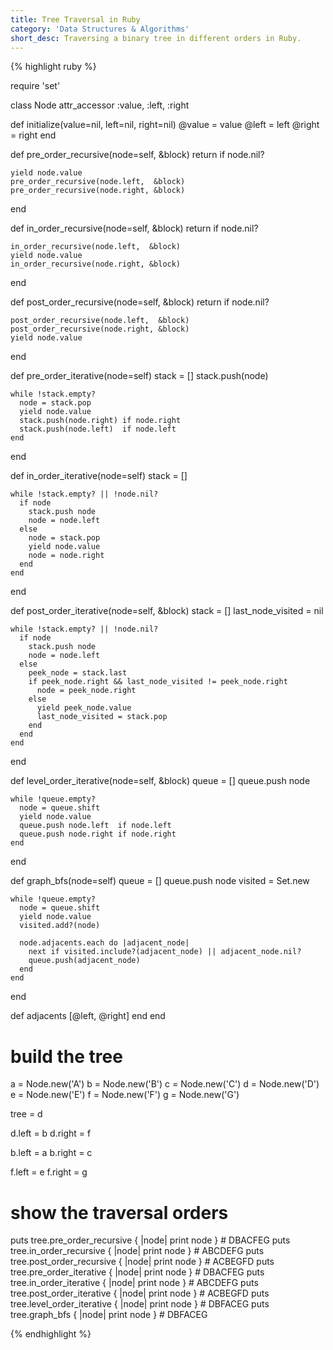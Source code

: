 ```yaml
---
title: Tree Traversal in Ruby
category: 'Data Structures & Algorithms'
short_desc: Traversing a binary tree in different orders in Ruby.
---
```


{% highlight ruby %}

require 'set'

class Node
  attr_accessor :value, :left, :right

  def initialize(value=nil, left=nil, right=nil)
    @value = value
    @left  = left
    @right = right
  end

  def pre_order_recursive(node=self, &block)
    return if node.nil?

    yield node.value
    pre_order_recursive(node.left,  &block)
    pre_order_recursive(node.right, &block)
  end

  def in_order_recursive(node=self, &block)
    return if node.nil?

    in_order_recursive(node.left,  &block)
    yield node.value
    in_order_recursive(node.right, &block)
  end

  def post_order_recursive(node=self, &block)
    return if node.nil?

    post_order_recursive(node.left,  &block)
    post_order_recursive(node.right, &block)
    yield node.value
  end

  def pre_order_iterative(node=self)
    stack = []
    stack.push(node)

    while !stack.empty?
      node = stack.pop
      yield node.value
      stack.push(node.right) if node.right
      stack.push(node.left)  if node.left
    end
  end

  def in_order_iterative(node=self)
    stack = []

    while !stack.empty? || !node.nil?
      if node
        stack.push node
        node = node.left
      else
        node = stack.pop
        yield node.value
        node = node.right
      end
    end
  end

  def post_order_iterative(node=self, &block)
    stack = []
    last_node_visited = nil

    while !stack.empty? || !node.nil?
      if node
        stack.push node
        node = node.left
      else
        peek_node = stack.last
        if peek_node.right && last_node_visited != peek_node.right
          node = peek_node.right
        else
          yield peek_node.value
          last_node_visited = stack.pop
        end
      end
    end
  end

  def level_order_iterative(node=self, &block)
    queue = []
    queue.push node

    while !queue.empty?
      node = queue.shift
      yield node.value
      queue.push node.left  if node.left
      queue.push node.right if node.right
    end
  end

  def graph_bfs(node=self)
    queue = []
    queue.push node
    visited = Set.new

    while !queue.empty?
      node = queue.shift
      yield node.value
      visited.add?(node)

      node.adjacents.each do |adjacent_node|
        next if visited.include?(adjacent_node) || adjacent_node.nil?
        queue.push(adjacent_node)
      end
    end
  end

  def adjacents
    [@left, @right]
  end
end

# build the tree
a = Node.new('A')
b = Node.new('B')
c = Node.new('C')
d = Node.new('D')
e = Node.new('E')
f = Node.new('F')
g = Node.new('G')

tree = d

d.left  = b
d.right = f

b.left  = a
b.right = c

f.left  = e
f.right = g

# show the traversal orders
puts tree.pre_order_recursive   { |node| print node }  # DBACFEG
puts tree.in_order_recursive    { |node| print node }  # ABCDEFG
puts tree.post_order_recursive  { |node| print node }  # ACBEGFD
puts tree.pre_order_iterative   { |node| print node }  # DBACFEG
puts tree.in_order_iterative    { |node| print node }  # ABCDEFG
puts tree.post_order_iterative  { |node| print node }  # ACBEGFD
puts tree.level_order_iterative { |node| print node }  # DBFACEG
puts tree.graph_bfs             { |node| print node }  # DBFACEG

{% endhighlight %}
